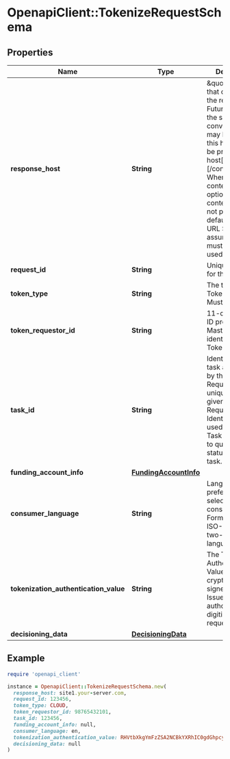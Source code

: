 # OpenapiClient::TokenizeRequestSchema

## Properties

| Name | Type | Description | Notes |
| ---- | ---- | ----------- | ----- |
| **response_host** | **String** | \&quot;The host that originated the request. Future calls in the same conversation may be routed to this host. Must be provided as: host[:port][/contextRoot] Where port and contextRoot are optional. If contextRoot is not provided, the default (per the URL Scheme) is assumed and must be used.\&quot;  | [optional] |
| **request_id** | **String** | Unique identifier for the request.  | [optional] |
| **token_type** | **String** | The type of Token requested. Must be CLOUD  |  |
| **token_requestor_id** | **String** | 11-digit numeric ID provided by Mastercard that identifies the Token Requestor.  |  |
| **task_id** | **String** | Identifier for this task as assigned by the Token Requestor, unique across a given Token Requestor Identifier. May be used in the Get Task Status API to query the status of this task.  |  |
| **funding_account_info** | [**FundingAccountInfo**](FundingAccountInfo.md) |  |  |
| **consumer_language** | **String** | Language preference selected by the consumer. Formatted as an ISO- 639-1 two-letter language code.  | [optional] |
| **tokenization_authentication_value** | **String** | The Tokenization Authentication Value (TAV) as cryptographically signed by the Issuer to authorize this digitization request.  | [optional] |
| **decisioning_data** | [**DecisioningData**](DecisioningData.md) |  | [optional] |

## Example

```ruby
require 'openapi_client'

instance = OpenapiClient::TokenizeRequestSchema.new(
  response_host: site1.your-server.com,
  request_id: 123456,
  token_type: CLOUD,
  token_requestor_id: 98765432101,
  task_id: 123456,
  funding_account_info: null,
  consumer_language: en,
  tokenization_authentication_value: RHVtbXkgYmFzZSA2NCBkYXRhIC0gdGhpcyBpcyBub3QgYSByZWFsIFRBViBleGFtcGxl,
  decisioning_data: null
)
```

